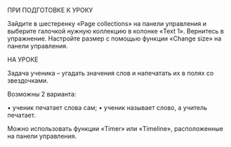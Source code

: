 ПРИ ПОДГОТОВКЕ К УРОКУ

Зайдите в шестеренку «Page collections» на панели управления и выберите галочкой нужную коллекцию в колонке «Text 1». Вернитесь в упражнение. Настройте размер с помощью функции «Change size» на панели управления.

НА УРОКЕ

Задача ученика – угадать значения слов и напечатать их в полях со звездочками. 

Возможны 2 варианта:

• ученик печатает слова сам;
• ученик называет слово, а учитель печатает.

Можно использовать функции «Timer» или «Timeline», расположенные на панели управления.
